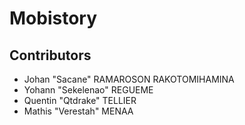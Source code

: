 # Mobistory

## Contributors

- Johan "Sacane" RAMAROSON RAKOTOMIHAMINA
- Yohann "Sekelenao" REGUEME
- Quentin "Qtdrake" TELLIER
- Mathis "Verestah" MENAA